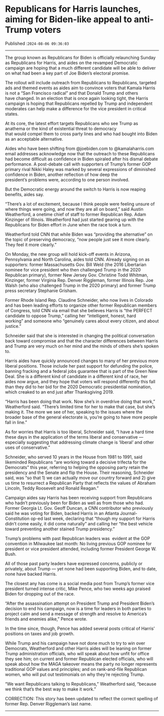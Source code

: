 # Republicans for Harris launches, aiming for Biden-like appeal to anti-Trump voters

Published :`2024-08-06 09:36:03`

---

The group known as Republicans for Biden is officially relaunching Sunday as Republicans for Harris, and aides on the revamped Democratic campaign are hoping that a much different candidate will be able to deliver on what had been a key part of Joe Biden’s electoral promise.

The rollout will include outreach from Republicans to Republicans, targeted ads and themed events as aides aim to convince voters that Kamala Harris is not a “San Francisco radical” and that Donald Trump and others have changed. In an election that is once again looking tight, the Harris campaign is hoping that Republicans repelled by Trump and independent moderates can help make a difference for the vice president in critical states.

At its core, the latest effort targets Republicans who see Trump as anathema or the kind of existential threat to democracy that would compel them to cross party lines and who had bought into Biden as an acceptable alternative.

Aides who have been shifting from @joebiden.com to @kamalaharris.com email addresses acknowledge now that the outreach to these Republicans had become difficult as confidence in Biden spiraled after his dismal debate performance. A post-debate call with supporters of Trump’s former GOP primary rival Nikki Haley was marked by several expressions of diminished confidence in Biden, another reflection of how deep the president’s problems were, according to one person involved.

But the Democratic energy around the switch to Harris is now reaping benefits, aides say.

“There’s a lot of excitement, because I think people were feeling unsure of where things were going, and now they are all on board,” said Austin Weatherford, a onetime chief of staff to former Republican Rep. Adam Kinzinger of Illinois. Weatherford had just started gearing up with the Republicans for Biden effort in June when the race took a turn.

Weatherford told CNN that while Biden was “providing the alternative” on the topic of preserving democracy, “now people just see it more clearly. They feel it more clearly.”

On Monday, the new group will hold kick-off events in Arizona, Pennsylvania and North Carolina, aides told CNN. Already signing on as supporters: former Massachusetts Gov. Bill Weld (the 2016 Libertarian nominee for vice president who then challenged Trump in the 2020 Republican primary), former New Jersey Gov. Christine Todd Whitman, Kinzinger, former Virginia Rep. Denver Riggleman, former Illinois Rep. Joe Walsh (who also challenged Trump in the 2020 primary) and former Trump press secretary Stephanie Grisham.

Former Rhode Island Rep. Claudine Schneider, who now lives in Colorado and has been leading efforts to organize other former Republican members of Congress, told CNN via email that she believes Harris is “the PERFECT candidate to oppose Trump,” calling her “intelligent, honest, hard working” and someone who “genuinely cares about every citizen, and about justice.”

Schneider said that she is interested in changing the political conversation back toward compromise and that the character differences between Harris and Trump are very much on her mind and the minds of others she’s spoken to.

Harris aides have quickly announced changes to many of her previous more liberal positions. Those include her past support for defunding the police, banning fracking and a federal jobs guarantee that is part of the Green New Deal. She is a different kind of candidate in a different kind of race, her aides now argue, and they hope that voters will respond differently this fall than they did to her bid for the 2020 Democratic presidential nomination, which creaked to an end just after Thanksgiving 2019.

“Harris has been doing that work. Now she’s in overdrive doing that work,” Weatherford said. “There’s limited time for her to make that case, but she’s making it. The more we see of her, speaking to the issues where the broader base of the general electorate is, you’re going to have more people fall in line.”

As for worries that Harris is too liberal, Schneider said, “I have a hard time these days in the application of the terms liberal and conservative — especially suggesting that addressing climate change is ‘liberal’ and other uses of conservative.”

Schneider, who served 10 years in the House from 1981 to 1991, said likeminded Republicans “are working toward a decisive trifecta for the Democrats” this year, referring to helping the opposing party retain the presidency and the Senate and flip the House. Their reasoning, Schneider said, was “so that 1) we can actually move our country forward and 2) give us time to resurrect a Republican Party that reflects the values of Abraham Lincoln, Teddy Roosevelt and Ronald Reagan.”

Campaign aides say Harris has been receiving support from Republicans who hadn’t previously been for Biden as well as from those who had. Former Georgia Lt. Gov. Geoff Duncan, a CNN contributor who previously said he was voting for Biden, backed Harris in an Atlanta Journal-Constitution op-ed last week, declaring that “though my support for Harris didn’t come easily, it did come naturally” and calling her “the best vehicle toward preventing another stained Trump presidency.”

Trump’s problems with past Republican leaders was  evident at the GOP convention in Milwaukee last month: No living previous GOP nominee for president or vice president attended, including former President George W. Bush.

All of those past party leaders have expressed concerns, publicly or privately, about Trump — yet none had been supporting Biden, and to date, none have backed Harris.

The closest any has come is a social media post from Trump’s former vice president turned intense critic, Mike Pence, who two weeks ago praised Biden for dropping out of the race.

“After the assassination attempt on President Trump and President Biden’s decision to end his campaign, now is a time for leaders in both parties to project calm and send a message of strength and resolve to America’s friends and enemies alike,” Pence wrote.

In the time since, though, Pence has added several posts critical of Harris’ positions on taxes and job growth.

While Trump and his campaign have not done much to try to win over Democrats, Weatherford and other Harris aides will be leaning on former Trump administration officials, who will speak about how unfit for office they see him; on current and former Republican elected officials, who will speak about how the MAGA takeover means the party no longer represents traditional GOP values and principles; and on rank-and-file Republican women, who will put out testimonials on why they’re rejecting Trump.

“We want Republicans talking to Republicans,” Weatherford said, “because we think that’s the best way to make it work.”

CORRECTION: This story has been updated to reflect the correct spelling of former Rep. Denver Riggleman’s last name.

---

